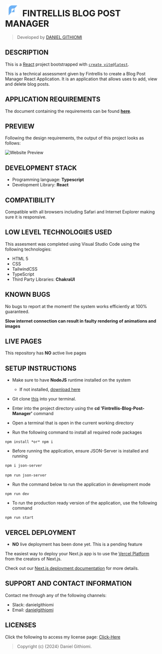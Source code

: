 # [<img src="public/fintrellis_logo.png" height="40" style="margin:0 5px" alt="Logo"/>](https://githiomi.github.io/HGHF) FINTRELLIS BLOG POST MANAGER

> Developed by <a href="http://github.com/githiomi">DANIEL GITHIOMI</a>

## DESCRIPTION

This is a [React](https://react.dev/) project bootstrapped with [`create vite@latest`](https://vitejs.dev/).

This is a technical assessment given by Fintrellis to create a Blog Post Manager React Application. It is an application that allows uses to add, view and delete blog posts.

## APPLICATION REQUIREMENTS

The document containing the requirements can be found [**here**]('./public/Assessment-Requirements.pdf').

## PREVIEW

Following the design requirements, the output of this project looks as follows:

![Website Preview](./public/preview.png)

## DEVELOPMENT STACK

- Programming language: **Typescript**
- Development Library: **React**

## COMPATIBILITY

Compatible with all browsers including Safari and Internet Explorer making sure it is responsive.

## LOW LEVEL TECHNOLOGIES USED

This assesment was completed using Visual Studio Code using the following technologies:

- HTML 5
- CSS
- TailwindCSS
- TypeScript
- Third Party Libraries: **ChakraUI**

## KNOWN BUGS

No bugs to report at the moment! the system works efficiently at 100% guaranteed.

**Slow internet connection can result in faulty rendering of animations and images**

## LIVE PAGES

This repository has **NO** active live pages

## SETUP INSTRUCTIONS

- Make sure to have **NodeJS** runtime installed on the system

  - If not installed, [download here](https://nodejs.org/en/download)

- Git clone [this](https://www.github.com/githiomi/Test-Dashboard) into your terminal.
- Enter into the project directory using the **cd 'Fintrellis-Blog-Post-Manager'** command
- Open a terminal that is open in the current working directory
- Run the following command to install all required node packages

```(JavaScript)
npm install *or* npm i
```

- Before running the application, ensure JSON-Server is installed and running

```(JavaScript)
npm i json-server

npm run json-server
```

- Run the command below to run the application in development mode

```(Javasript)
npm run dev
```

- To run the production ready version of the application, use the following command

```(Javasript)
npm run start
```

## VERCEL DEPLOYMENT

- **NO** live deployment has been done yet. This is a pending feature

The easiest way to deploy your Next.js app is to use the [Vercel Platform](https://vercel.com/new?utm_medium=default-template&filter=next.js&utm_source=create-next-app&utm_campaign=create-next-app-readme) from the creators of Next.js.

Check out our [Next.js deployment documentation](https://nextjs.org/docs/deployment) for more details.

## SUPPORT AND CONTACT INFORMATION

Contact me through any of the following channels:

- Slack: danielgithiomi
- Email: [danielgithiomi](danielgithiomi@gmail.com)

## LICENSES

Click the following to access my license page: [Click-Here](https://githiomi.github.io/Privacy-Policy/)

> Copyright (c) {2024} Daniel Githiomi.
